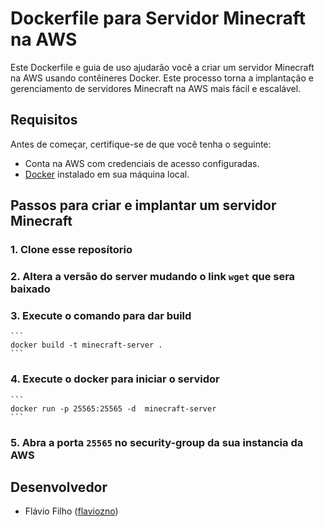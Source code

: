 # Dockerfile para Servidor Minecraft na AWS

Este Dockerfile e guia de uso ajudarão você a criar um servidor Minecraft na AWS usando contêineres Docker. Este processo torna a implantação e gerenciamento de servidores Minecraft na AWS mais fácil e escalável.

## Requisitos

Antes de começar, certifique-se de que você tenha o seguinte:

- Conta na AWS com credenciais de acesso configuradas.
- [Docker](https://www.docker.com/get-started) instalado em sua máquina local.

## Passos para criar e implantar um servidor Minecraft

### 1. Clone esse reposítorio

### 2. Altera a versão do server mudando o link `wget` que sera baixado

### 3. Execute o comando para dar build
    ```
    docker build -t minecraft-server .
    ```
### 4. Execute o docker para iniciar o servidor
    ```
    docker run -p 25565:25565 -d  minecraft-server
    ```
### 5. Abra a porta `25565` no security-group da sua instancia da AWS

## Desenvolvedor

- Flávio Filho ([flaviozno](https://github.com/flaviozno))